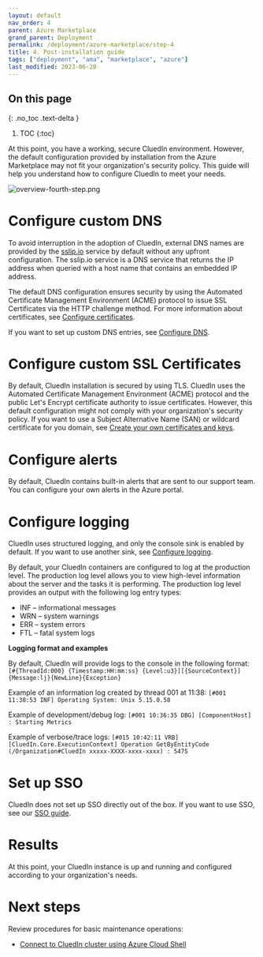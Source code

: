```yaml
---
layout: default
nav_order: 4
parent: Azure Marketplace
grand_parent: Deployment
permalink: /deployment/azure-marketplace/step-4
title: 4. Post-installation guide
tags: ["deployment", "ama", "marketplace", "azure"]
last_modified: 2023-06-20
---
```

## On this page
{: .no_toc .text-delta }
1. TOC
{:toc}

At this point, you have a working, secure CluedIn environment. However, the default configuration provided by installation from the Azure Marketplace may not fit your organization's security policy. This guide will help you understand how to configure CluedIn to meet your needs.

![overview-fourth-step.png](../../assets/images/ama/install-guide/overview-fourth-step.png)

# Configure custom DNS

To avoid interruption in the adoption of CluedIn, external DNS names are provided by the <a href="https://sslip.io/" target="_blank">sslip.io</a> service by default without any upfront configuration. The sslip.io service is a DNS service that returns the IP address when queried with a host name that contains an embedded IP address.

The default DNS configuration ensures security by using the Automated Certificate Management Environment (ACME) protocol to issue SSL Certificates via the HTTP challenge method. For more information about certificates, see [Configure certificates](/deployment/infra-how-tos/configure-certificates).

If you want to set up custom DNS entries, see [Configure DNS](/deployment/infra-how-tos/configure-dns).

# Configure custom SSL Certificates

By default, CluedIn installation is secured by using TLS. CluedIn uses the Automated Certificate Management Environment (ACME) protocol and the public Let's Encrypt certificate authority to issue certificates. However, this default configuration might not comply with your organization's security policy. If you want to use a Subject Alternative Name (SAN) or wildcard certificate for you domain, see [Create your own certificates and keys](deployment/infra-how-tos/configure-certificates#create-your-own-certificates-and-keys).

# Configure alerts

By default, CluedIn contains built-in alerts that are sent to our support team. You can configure your own alerts in the Azure portal.

# Configure logging

CluedIn uses structured logging, and only the console sink is enabled by default. If you want to use another sink, see [Configure logging](/deployment/infra-how-tos/configure-logging).

By default, your CluedIn containers are configured to log at the production level. The production log level allows you to view high-level information about the server and the tasks it is performing. The production log level provides an output with the following log entry types:

- INF – informational messages
- WRN – system warnings
- ERR – system errors
- FTL – fatal system logs

**Logging format and examples**

By default, CluedIn will provide logs to the console in the following format:
`[#{ThreadId:000} {Timestamp:HH:mm:ss} {Level:u3}][{SourceContext}] {Message:lj}{NewLine}{Exception}`

Example of an information log created by thread 001 at 11:38:
`[#001 11:38:53 INF] Operating System: Unix 5.15.0.58`

Example of development/debug log:
`[#001 10:36:35 DBG] [ComponentHost] : Starting Metrics`

Example of verbose/trace logs:
`[#015 10:42:11 VRB][CluedIn.Core.ExecutionContext] Operation GetByEntityCode (/Organization#CluedIn xxxxx-XXXX-xxxx-xxxx) : 5475`

# Set up SSO

CluedIn does not set up SSO directly out of the box. If you want to use SSO, see our [SSO guide](/deployment/infra-how-tos/configure-sso).

# Results

At this point, your CluedIn instance is up and running and configured according to your organization's needs.

# Next steps

Review procedures for basic maintenance operations:

- [Connect to CluedIn cluster using Azure Cloud Shell](/deployment/infra-how-tos/connect-to-cluedin)

